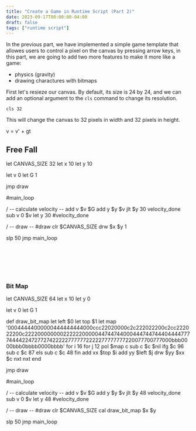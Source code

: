 ```yaml
---
title: "Create a Game in Runtime Script (Part 2)"
date: 2023-09-17T00:00:00-04:00
draft: false
tags: ["runtime script"]
---
```


<link rel="stylesheet" href="https://runtime.siwei.dev/ui/console/jqconsole-embedded.css">
<link rel="stylesheet" href="https://runtime.siwei.dev/ui/main/style.css"/>
<script src="https://runtime.siwei.dev/ui/main/jquery-1.12.4.js"></script>
<script src="https://runtime.siwei.dev/ui/console/jqconsole.js"></script>

In the previous part, we have implemented a simple game template that allowes users to control a pixel on the canvas by pressing arrow keys, in this part, we are going to add two more features to make it more like a game:
- physics (gravity)
- drawing charactures with bitmaps


First let's resieze our canvas. By default, its size is 24 by 24, and we can add an optional argument to the `cls` command to change its resolution.
```
cls 32
```

This will change the canvas to 32 pixels in width and 32 pixels in height.


v = v' + gt

## Free Fall
<div class="runtime-embedded-box runtime-show-canvas" style="width: 100%; height: 310px;">let CANVAS_SIZE 32
let x 10
let y 10

let v 0
let G 1

jmp draw

#main_loop

/ -- calculate velocity --
add v $v $G
add y $y $v
jlt $y 30 velocity_done
sub v 0 $v
let y 30
#velocity_done


/ -- draw --
#draw
clr $CANVAS_SIZE
drw $x $y 1

slp 50
jmp main_loop

</div>

### Bit Map

<div class="runtime-embedded-box runtime-show-canvas" style="width: 100%; height: 310px;">let CANVAS_SIZE 64
let x 10
let y 0

let v 0
let G 1

def draw_bit_map
 let left $0
 let top $1
 let map '00044444000000444444444000ccc22020000c2c222022200c2cc222022200c2222000000002222220000044744744000444744744404444777744442247277274222227777772222277777777220077700777000bbb0000bbb0bbbb0000bbbb'
 for i 16
  for j 12
   pol $map c
   sub c $c $nil
   ifg $c 96
    sub c $c 87
   els
    sub c $c 48
   fin
   add xx $top $i
   add yy $left $j
   drw $yy $xx $c
  nxt
 nxt
end

jmp draw

#main_loop

/ -- calculate velocity --
add v $v $G
add y $y $v
jlt $y 48 velocity_done
sub v 0 $v
let y 48
#velocity_done


/ -- draw --
#draw
clr $CANVAS_SIZE
cal draw_bit_map $x $y


slp 50
jmp main_loop

</div>

<script src="https://runtime.siwei.dev/runtime-init.js"></script>
<script src="https://runtime.siwei.dev/ui/editor/ace.js"></script>
<script src="https://runtime.siwei.dev/src/parser.js"></script>
<script src="https://runtime.siwei.dev/src/canvas.js"></script>
<script src="https://runtime.siwei.dev/src/evaluator.js"></script>
<script src="https://runtime.siwei.dev/src/executer.js"></script>
<script src="https://runtime.siwei.dev/runtime.js"></script>

